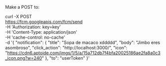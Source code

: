 Make a POST to:

curl -X POST \
  https://fcm.googleapis.com/fcm/send \
  -H 'Authorization: key=key' \
  -H 'Content-Type: application/json' \
  -H 'cache-control: no-cache' \
  -d '{
    "notification": {
        "title": "Sopa de macaco xddddd",
        "body": "Jimbo eres asombroso",
        "click_action": "http://localhost:3000/",
        "icon": "https://cdn6.aptoide.com/imgs/1/5/a/15a712db7f4bfa20025186ae2fa8a0c3_icon.png?w=240"
    },
    "to": "userToken"
}'